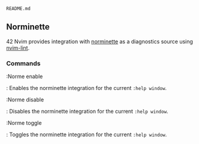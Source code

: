 ```{.include}
README.md
```

## Norminette

42 Nvim provides integration with
[norminette](https://github.com/42School/norminette) as a diagnostics source
using [nvim-lint](https://github.com/mfussenegger/nvim-lint).

### Commands

:Norme enable

: Enables the norminette integration for the current `:help window`.

:Norme disable

: Disables the norminette integration for the current `:help window`.

:Norme toggle

: Toggles the norminette integration for the current `:help window`.
